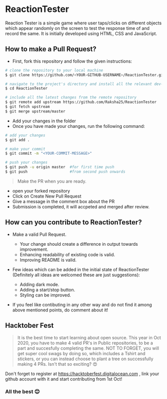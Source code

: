 # ReactionTester
Reaction Tester is a simple game where user taps/clicks on different objects which appear randomly on the screen to test the response time of and record the same. It is initially developed using HTML, CSS and JavaScript.

## How to make a Pull Request?
- First, fork this repository and follow the given instructions:

```bash
# clone the repository to your local machine
$ git clone https://github.com/<YOUR-GITHUB-USERNAME>/ReactionTester.git

# navigate to the project's directory and install all the relevant dev-dependencies
$ cd ReactionTester

# include all the latest changes from the remote repository
$ git remote add upstream https://github.com/Raksha25/ReactionTester 
$ git fetch upstream
$ git merge upstream/master
```

- Add your changes in the folder
- Once you have made your changes, run the following command:

```bash
# add your changes
$ git add .

# make your commit
$ git commit -m "<YOUR-COMMIT-MESSAGE>"

# push your changes
$ git push -u origin master  #for first time push
$ git push                   #from second push onwards
```

> Make the PR when you are ready.
-  open your forked repository
- Click on Create New Pull Request
- Give a message in the comment box about the PR
- Submission is completed, it will accpeted and merged after review.


## How can you contribute to ReactionTester?
* Make a valid Pull Request. 
  * Your change should create a difference in output towards improvement.
  * Enhancing readability of existing code is valid.
  * Improving README is valid.
  
* Few ideas which can be added in the initial state of ReactionTester (Definitely all ideas are welcomed these are just suggestions):
  * Adding dark mode.
  * Adding a start/stop button.
  * Styling can be improved.
  
* If you feel like contibuting in any other way and do not find it among above mentioned points, do comment about it!

## Hacktober Fest
> It is the best time to start learning about open source. This year in Oct 2020, you have to make 4 valid PR's in Public repositories, to be a part and succesfully completing the same.
> NOT TO FORGET, you will get super cool swags by doing so, which includes a Tshirt and stickers, or you can instead choose to plant a tree on successfully making 4 PRs. Isn't that so exciting? :heart_eyes: 

Don't forget to register at https://hacktoberfest.digitalocean.com , link your github account with it and start contributing from 1st Oct! 

### All the best :blush:
